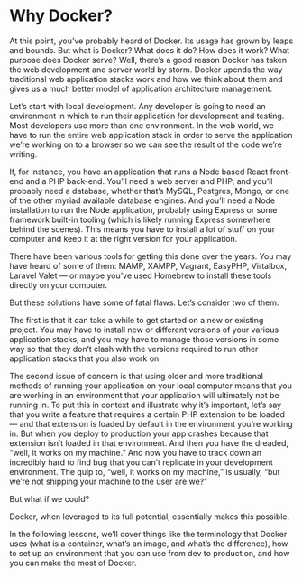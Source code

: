 # Why Docker?

At this point, you’ve probably heard of Docker. Its usage has grown by leaps and bounds. But what is Docker? What does it do? How does it work? What purpose does Docker serve? Well, there’s a good reason Docker has taken the web development and server world by storm. Docker upends the way traditional web application stacks work and how we think about them and gives us a much better model of application architecture management.

Let’s start with local development. Any developer is going to need an environment in which to run their application for development and testing. Most developers use more than one environment. In the web world, we have to run the entire web application stack in order to serve the application we’re working on to a browser so we can see the result of the code we’re writing.

If, for instance, you have an application that runs a Node based React front-end and a PHP back-end. You’ll need a web server and PHP, and you’ll probably need a database, whether that’s MySQL, Postgres, Mongo, or one of the other myriad available database engines. And you’ll need a Node installation to run the Node application, probably using Express or some framework built-in tooling (which is likely running Express somewhere behind the scenes). This means you have to install a lot of stuff on your computer and keep it at the right version for your application.

There have been various tools for getting this done over the years. You may have heard of some of them: MAMP, XAMPP, Vagrant, EasyPHP, Virtalbox, Laravel Valet — or maybe you’ve used Homebrew to install these tools directly on your computer.

But these solutions have some of fatal flaws. Let’s consider two of them:

The first is that it can take a while to get started on a new or existing project. You may have to install new or different versions of your various application stacks, and you may have to manage those versions in some way so that they don’t clash with the versions required to run other application stacks that you also work on.

The second issue of concern is that using older and more traditional methods of running your application on your local computer means that you are working in an environment that your application will ultimately not be running in. To put this in context and illustrate why it’s important, let’s say that you write a feature that requires a certain PHP extension to be loaded — and that extension is loaded by default in the environment you’re working in. But when you deploy to production your app crashes because that extension isn’t loaded in that environment. And then you have the dreaded, “well, it works on my machine.” And now you have to track down an incredibly hard to find bug that you can’t replicate in your development environment. The quip to, “well, it works on my machine,” is usually, “but we’re not shipping your machine to the user are we?”

But what if we could?

Docker, when leveraged to its full potential, essentially makes this possible.

In the following lessons, we’ll cover things like the terminology that Docker uses (what is a container, what’s an image, and what’s the difference), how to set up an environment that you can use from dev to production, and how you can make the most of Docker.
